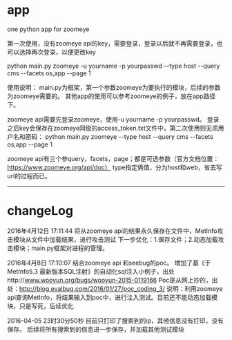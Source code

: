 # app
one python app for zoomeye

第一次使用，没有zoomeye api的key，需要登录，登录以后就不再需要登录，也可以选择再次登录，以便更改key

python main.py zoomeye -u yourname -p yourpasswd --type host --query cms --facets os,app --page 1

使用说明：
  main.py为框架，第一个参数zoomeye为要执行的模块，后续的参数为zoomeye需要的。
  其他app的使用可以参考zoomeye的例子，放在app路径下。
  
  
  zoomeye api需要先登录zoomeye，使用-u yourname -p yourpasswd。
  登录之后key会保存在zoomeye同级的access_token.txt文件中，第二次使用则无须用户名和密码：
  python main.py zoomeye --type host --query cms --facets os,app --page 1
  
  zoomeye api有三个参query，facets，page；都是可选参数（官方文档位置：https://www.zoomeye.org/api/doc）
  type指定俩值，分为host和web，省去写url的过程而已。
  

-----------------------------------------------------------------------------------------------------
# changeLog

  2016年4月12日 17:11:44
    将从zoomeye api的结果永久保存在文件中，MetInfo攻击模块从文件中加载结果，进行攻击测试
    下一步优化：1.保存文件；2.动态加载攻击模块；main.py框架对进程的管理。
    
  2016年4月8日 17:10:07 结合zoomeye api 和seebug的poc。
    增加了基《于MetInfo5.3 最新版本SQL注射》的自动化sql注入小例子，出处http://www.wooyun.org/bugs/wooyun-2015-0119166
    Poc是从网上抄的，出处：http://blog.evalbug.com/2016/01/27/poc_coding_3/
    说明：利用zoomeye api查询MetInfo，将结果输入到poc中，进行注入测试。目前还不能动态加载模块，只是写死，后续优化
    
  2016-04-05 23时30分50秒 目前只打印了搜索到的ip，其他信息没有打印，没有保存。
    后续将所有搜索到的信息进一步保存，并加载其他测试模块
    


